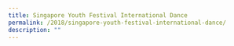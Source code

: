 ```yaml
---
title: Singapore Youth Festival International Dance
permalink: /2018/singapore-youth-festival-international-dance/
description: ""
---
```

